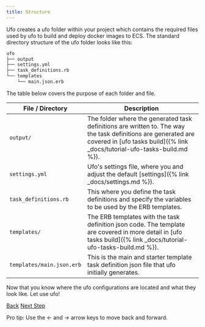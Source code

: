 ```yaml
---
title: Structure
---
```


Ufo creates a ufo folder within your project which contains the required files used by ufo to build and deploy docker images to ECS.  The standard directory structure of the ufo folder looks like this:

```sh
ufo
├── output
├── settings.yml
├── task_definitions.rb
└── templates
    └── main.json.erb
```

The table below covers the purpose of each folder and file.

File / Directory  | Description
------------- | -------------
<code>output/</code>  | The folder where the generated task definitions are written to.  The way the task definitions are generated are covered in [ufo tasks build]({% link _docs/tutorial-ufo-tasks-build.md %}).
<code>settings.yml</code>  | Ufo's settings file, where you and adjust the default [settings]({% link _docs/settings.md %}).
<code>task_definitions.rb</code>  | This where you define the task definitions and specify the variables to be used by the ERB templates.
<code>templates/</code>  | The ERB templates with the task definition json code.  The template are covered in more detail in [ufo tasks build]({% link _docs/tutorial-ufo-tasks-build.md %}).
<code>templates/main.json.erb</code>  | This is the main and starter template task definition json file that ufo initially generates.

Now that you know where the ufo configurations are located and what they look like.  Let use ufo!

<a id="prev" class="btn btn-basic" href="{% link _docs/install.md %}">Back</a>
<a id="next" class="btn btn-primary" href="{% link _docs/tutorial.md %}">Next Step</a>
<p class="keyboard-tip">Pro tip: Use the <- and -> arrow keys to move back and forward.</p>

